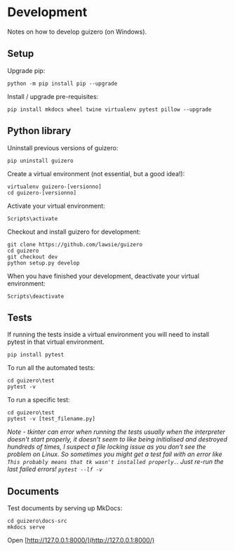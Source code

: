 # Development

Notes on how to develop guizero (on Windows).

## Setup

Upgrade pip:

```
python -m pip install pip --upgrade
```

Install / upgrade pre-requisites:

```
pip install mkdocs wheel twine virtualenv pytest pillow --upgrade
```

## Python library

Uninstall previous versions of guizero: 

```
pip uninstall guizero
```

Create a virtual environment (not essential, but a good idea!):

```
virtualenv guizero-[versionno]
cd guizero-[versionno]
```

Activate your virtual environment:

```
Scripts\activate
```

Checkout and install guizero for development:

```
git clone https://github.com/lawsie/guizero
cd guizero
git checkout dev
python setup.py develop
```

When you have finished your development, deactivate your virtual environment:

```
Scripts\deactivate
```

## Tests

If running the tests inside a virtual environment you will need to install pytest in that virtual environment.

```
pip install pytest
```

To run all the automated tests:

```
cd guizero\test
pytest -v
```

To run a specific test:

```
cd guizero\test
pytest -v [test_filename.py]
```

_Note - tkinter can error when running the tests usually when the interpreter doesn't start properly, it doesn't seem to like being initialised and destroyed hundreds of times, I suspect a file locking issue as you don't see the problem on Linux. So sometimes you might get a test fail with an error like `This probably means that tk wasn't installed properly.`. Just re-run the last failed errors! `pytest --lf -v`_

## Documents

Test documents by serving up MkDocs:

```
cd guizero\docs-src
mkdocs serve
```

Open [http://127.0.0.1:8000/](http://127.0.0.1:8000/)
